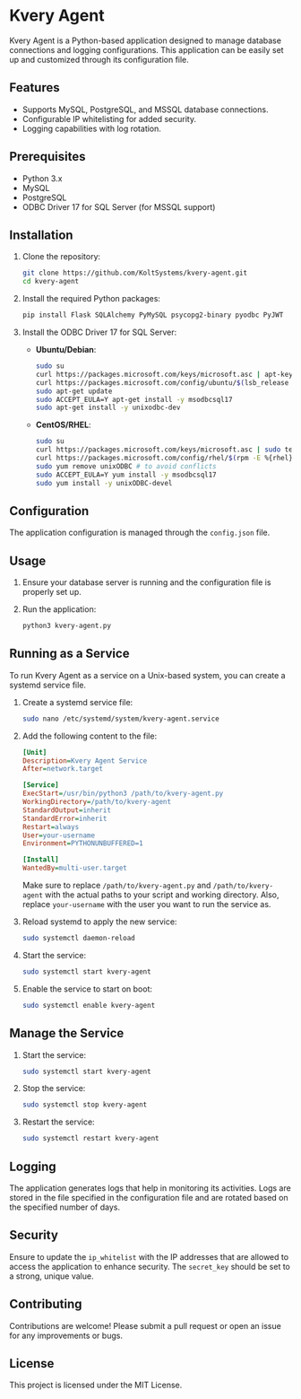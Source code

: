 # Kvery Agent

Kvery Agent is a Python-based application designed to manage database connections and logging configurations. This application can be easily set up and customized through its configuration file.

## Features

- Supports MySQL, PostgreSQL, and MSSQL database connections.
- Configurable IP whitelisting for added security.
- Logging capabilities with log rotation.

## Prerequisites

- Python 3.x
- MySQL
- PostgreSQL
- ODBC Driver 17 for SQL Server (for MSSQL support)

## Installation

1. Clone the repository:

    ```bash
    git clone https://github.com/KoltSystems/kvery-agent.git
    cd kvery-agent
    ```

2. Install the required Python packages:

    ```bash
    pip install Flask SQLAlchemy PyMySQL psycopg2-binary pyodbc PyJWT
    ```

3. Install the ODBC Driver 17 for SQL Server:

    - **Ubuntu/Debian**:
      ```bash
      sudo su
      curl https://packages.microsoft.com/keys/microsoft.asc | apt-key add -
      curl https://packages.microsoft.com/config/ubuntu/$(lsb_release -rs)/prod.list > /etc/apt/sources.list.d/mssql-release.list
      sudo apt-get update
      sudo ACCEPT_EULA=Y apt-get install -y msodbcsql17
      sudo apt-get install -y unixodbc-dev
      ```

    - **CentOS/RHEL**:
      ```bash
      sudo su
      curl https://packages.microsoft.com/keys/microsoft.asc | sudo tee /etc/pki/rpm-gpg/Microsoft.asc
      curl https://packages.microsoft.com/config/rhel/$(rpm -E %{rhel})/prod.repo | sudo tee /etc/yum.repos.d/msprod.repo
      sudo yum remove unixODBC # to avoid conflicts
      sudo ACCEPT_EULA=Y yum install -y msodbcsql17
      sudo yum install -y unixODBC-devel
      ```

## Configuration

The application configuration is managed through the `config.json` file.

## Usage

1. Ensure your database server is running and the configuration file is properly set up.
2. Run the application:

    ```bash
    python3 kvery-agent.py
    ```

## Running as a Service

To run Kvery Agent as a service on a Unix-based system, you can create a systemd service file.

1. Create a systemd service file:

    ```bash
    sudo nano /etc/systemd/system/kvery-agent.service
    ```

2. Add the following content to the file:

    ```ini
    [Unit]
    Description=Kvery Agent Service
    After=network.target

    [Service]
    ExecStart=/usr/bin/python3 /path/to/kvery-agent.py
    WorkingDirectory=/path/to/kvery-agent
    StandardOutput=inherit
    StandardError=inherit
    Restart=always
    User=your-username
    Environment=PYTHONUNBUFFERED=1

    [Install]
    WantedBy=multi-user.target
    ```

    Make sure to replace `/path/to/kvery-agent.py` and `/path/to/kvery-agent` with the actual paths to your script and working directory. Also, replace `your-username` with the user you want to run the service as.

3. Reload systemd to apply the new service:

    ```bash
    sudo systemctl daemon-reload
    ```

4. Start the service:

    ```bash
    sudo systemctl start kvery-agent
    ```

5. Enable the service to start on boot:

    ```bash
    sudo systemctl enable kvery-agent
    ```

## Manage the Service

1. Start the service:

    ```bash
    sudo systemctl start kvery-agent
    ```

2. Stop the service:

    ```bash
    sudo systemctl stop kvery-agent
    ```

3. Restart the service:

    ```bash
    sudo systemctl restart kvery-agent
    ```

## Logging

The application generates logs that help in monitoring its activities. Logs are stored in the file specified in the configuration file and are rotated based on the specified number of days.

## Security

Ensure to update the `ip_whitelist` with the IP addresses that are allowed to access the application to enhance security. The `secret_key` should be set to a strong, unique value.

## Contributing

Contributions are welcome! Please submit a pull request or open an issue for any improvements or bugs.

## License

This project is licensed under the MIT License.
